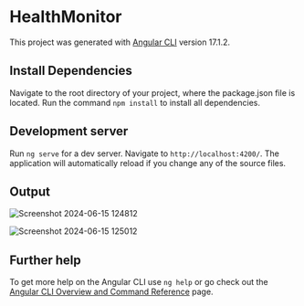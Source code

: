 # HealthMonitor

This project was generated with [Angular CLI](https://github.com/angular/angular-cli) version 17.1.2.
## Install Dependencies

Navigate to the root directory of your project, where the package.json file is located.
Run the command `npm install` to install all dependencies.

## Development server

Run `ng serve` for a dev server. Navigate to `http://localhost:4200/`. The application will automatically reload if you change any of the source files.

## Output
![Screenshot 2024-06-15 124812](https://github.com/amitgit712/health-monitor/assets/67471434/9249046a-c614-4095-9b68-8b396c6bca93)

![Screenshot 2024-06-15 125012](https://github.com/amitgit712/health-monitor/assets/67471434/5c4efb1a-a1cc-48b7-9923-6ec3e3e00b5a)


## Further help

To get more help on the Angular CLI use `ng help` or go check out the [Angular CLI Overview and Command Reference](https://angular.io/cli) page.
